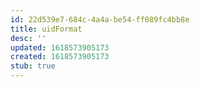 ```yaml
---
id: 22d539e7-684c-4a4a-be54-ff089fc4bb8e
title: uidFormat
desc: ''
updated: 1618573905173
created: 1618573905173
stub: true
---
```


